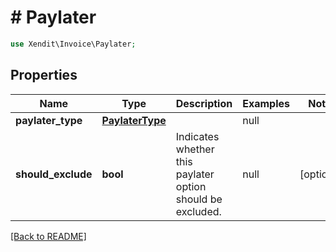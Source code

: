 # # Paylater


```php
use Xendit\Invoice\Paylater;
```

## Properties

Name | Type | Description | Examples | Notes
------------ | ------------- | ------------- | ------------- | ------------- 
**paylater_type** | [**PaylaterType**](PaylaterType.md) |  | null | 
**should_exclude** | **bool** | Indicates whether this paylater option should be excluded. | null |  [optional]

[[Back to README]](../../README.md)
